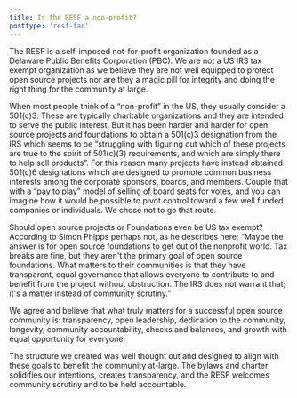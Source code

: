 ```yaml
---
title: Is the RESF a non-profit?
posttype: 'resf-faq'
---
```


The RESF is a self-imposed not-for-profit organization founded as a Delaware Public Benefits Corporation (PBC). We are not a US IRS tax exempt organization as we believe they are not well equipped to protect open source projects nor are they a magic pill for integrity and doing the right thing for the community at large. 

When most people think of a “non-profit” in the US, they usually consider a 501(c)3. These are typically charitable organizations and they are intended to serve the public interest. But it has been harder and harder for open source projects and foundations to obtain a 501(c)3 designation from the IRS which seems to be “struggling with figuring out which of these projects are true to the spirit of 501(c)(3) requirements, and which are simply there to help sell products”. For this reason many projects have instead obtained 501(c)6 designations which are designed to promote common business interests among the corporate sponsors, boards, and members. Couple that with a “pay to play” model of selling of board seats for votes, and you can imagine how it would be possible to pivot control toward a few well funded companies or individuals. We chose not to go that route.

Should open source projects or Foundations even be US tax exempt? According to Simon Phipps perhaps not, as he describes here; “Maybe the answer is for open source foundations to get out of the nonprofit world. Tax breaks are fine, but they aren't the primary goal of open source foundations. What matters to their communities is that they have transparent, equal governance that allows everyone to contribute to and benefit from the project without obstruction. The IRS does not warrant that; it's a matter instead of community scrutiny.”

We agree and believe that what truly matters for a successful open source community is: transparency, open leadership, dedication to the community, longevity, community accountability, checks and balances, and growth with equal opportunity for everyone.

The structure we created was well thought out and designed to align with these goals to benefit the community at-large. The bylaws and charter solidifies our intentions, creates transparency, and the RESF welcomes community scrutiny and to be held accountable.